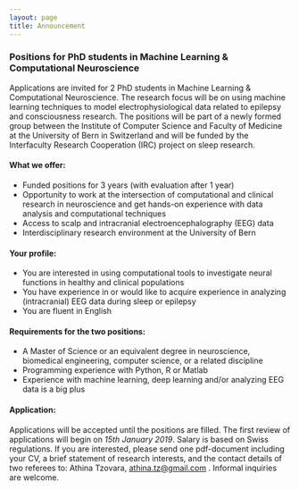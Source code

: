 ```yaml
---
layout: page
title: Announcement
---
```


### Positions for PhD students in Machine Learning & Computational Neuroscience

Applications are invited for 2 PhD students in Machine Learning & Computational Neuroscience. The research focus will be on using machine learning techniques to model electrophysiological data related to epilepsy and consciousness research. The positions will be part of a newly formed group between the Institute of Computer Science and Faculty of Medicine at the University of Bern in Switzerland and will be funded by the Interfaculty Research Cooperation (IRC) project on sleep research.

#### What we offer:
*	Funded positions for 3 years (with evaluation after 1 year)
*	Opportunity to work at the intersection of computational and clinical research in neuroscience and get hands-on experience with data analysis and computational techniques
*	Access to scalp and intracranial electroencephalography (EEG) data
*	Interdisciplinary research environment at the University of Bern

#### Your profile:
*	You are interested in using computational tools to investigate neural functions in healthy and clinical populations
*	You have experience in or would like to acquire experience in analyzing (intracranial) EEG data during sleep or epilepsy
*	You are fluent in English

#### Requirements for the two positions:
*	A Master of Science or an equivalent degree in neuroscience, biomedical engineering, computer science, or a related discipline
*	Programming experience with Python, R or Matlab
*	Experience with machine learning, deep learning and/or analyzing EEG data is a big plus

#### Application:
Applications will be accepted until the positions are filled. The first review of applications will begin on *15th January 2019*. Salary is based on Swiss regulations. If you are interested, please send one pdf-document including your CV, a brief statement of research interests, and the contact details of two referees to: 
Athina Tzovara, athina.tz@gmail.com . Informal inquiries are welcome. 

